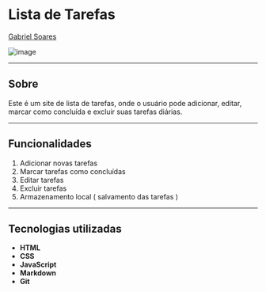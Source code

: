 # Lista de Tarefas

[Gabriel Soares](https://www.linkedin.com/in/gabriel-soares-3098782b0/)

![image](https://github.com/user-attachments/assets/8009120b-4a17-45b6-931c-a38f42aa9a43)

---

## Sobre
Este é um site de lista de tarefas, onde o usuário pode adicionar, editar, marcar como concluída e excluir suas tarefas diárias.

---

## Funcionalidades
1. Adicionar novas tarefas
2. Marcar tarefas como concluídas
3. Editar tarefas
4. Excluir tarefas
5. Armazenamento local ( salvamento das tarefas )

---

## Tecnologias utilizadas
- **HTML**
- **CSS**
- **JavaScript**
- **Markdown**
- **Git**
